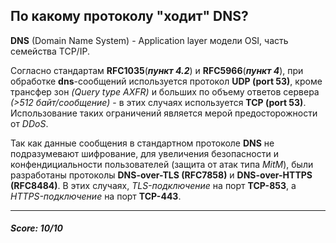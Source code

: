 ## По какому протоколу "ходит" DNS?

**DNS** (Domain Name System) - Application layer модели OSI, часть семейства TCP/IP.

Согласно стандартам **RFC1035**(***пункт 4.2***) и **RFC5966**(***пункт 4***), при обработке **dns**-сообщений используется протокол **UDP (port 53)**, кроме трансфер зон *(Query type AXFR)* и больших по объему ответов сервера *(>512 байт/сообщение)* - в этих случаях используется **TCP (port 53)**. Использование таких ограничений является мерой предосторожности от *DDoS*.

Так как данные сообщения в стандартном протоколе **DNS** не подразумевают шифрование, для увеличения безопасности и конфендициальности пользователей (защита от атак типа *MitM*), были разработаны протоколы  **DNS-over-TLS (RFC7858)** и **DNS-over-HTTPS (RFC8484)**. В этих случаях, *TLS-подключение* на порт **TCP-853**, а *HTTPS-подключение* на порт **TCP-443**.

____
##### Score: 10/10
